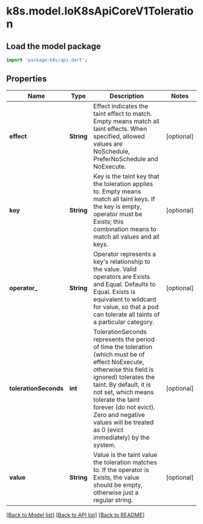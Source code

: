 # k8s.model.IoK8sApiCoreV1Toleration

## Load the model package
```dart
import 'package:k8s/api.dart';
```

## Properties
Name | Type | Description | Notes
------------ | ------------- | ------------- | -------------
**effect** | **String** | Effect indicates the taint effect to match. Empty means match all taint effects. When specified, allowed values are NoSchedule, PreferNoSchedule and NoExecute.   | [optional] 
**key** | **String** | Key is the taint key that the toleration applies to. Empty means match all taint keys. If the key is empty, operator must be Exists; this combination means to match all values and all keys. | [optional] 
**operator_** | **String** | Operator represents a key's relationship to the value. Valid operators are Exists and Equal. Defaults to Equal. Exists is equivalent to wildcard for value, so that a pod can tolerate all taints of a particular category.   | [optional] 
**tolerationSeconds** | **int** | TolerationSeconds represents the period of time the toleration (which must be of effect NoExecute, otherwise this field is ignored) tolerates the taint. By default, it is not set, which means tolerate the taint forever (do not evict). Zero and negative values will be treated as 0 (evict immediately) by the system. | [optional] 
**value** | **String** | Value is the taint value the toleration matches to. If the operator is Exists, the value should be empty, otherwise just a regular string. | [optional] 

[[Back to Model list]](../README.md#documentation-for-models) [[Back to API list]](../README.md#documentation-for-api-endpoints) [[Back to README]](../README.md)


